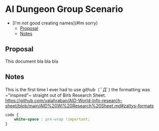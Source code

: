 # AI Dungeon Group Scenario
- [I'm not good creating names](#Im sorry)
  * [Proposal](#proposal)
  * [Notes](#notes)

## Proposal
This document bla bla bla

## Notes
This is the first time I ever had to use github（ ﾟДﾟ) the formatting was ~"inspired"~ straight out of Birb Research Sheet.
https://github.com/valahraban/AID-World-Info-research-sheet/blob/main/AID%20WI%20Research%20Sheet.md#zaltys-formats
```css
code {
    white-space : pre-wrap !important;
}
```
